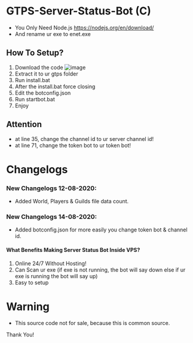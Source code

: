 # GTPS-Server-Status-Bot (C)
* You Only Need Node.js https://nodejs.org/en/download/
* And rename ur exe to enet.exe
## How To Setup?
 1. Download the code
 ![image](https://cdn.discordapp.com/attachments/703227581259841607/742316353616085062/Screenshot_2020-08-10-16-37-19-878_com.microsoft.rdc.android.png)
 2. Extract it to ur gtps folder
 2. Run install.bat
 3. After the install.bat force closing
 4. Edit the botconfig.json
 5. Run startbot.bat
 6. Enjoy
## Attention
 * at line 35, change the channel id to ur server channel id!
 * at line 71, change the token bot to ur token bot!
# Changelogs
 ### New Changelogs 12-08-2020: 
   * Added World, Players & Guilds file data count.
 ### New Changelogs 14-08-2020:
   * Added botconfig.json for more easily you change token bot & channel id.
#### What Benefits Making Server Status Bot Inside VPS?
 1. Online 24/7 Without Hosting!
 2. Can Scan ur exe (if exe is not running, the bot will say down else if ur exe is running the bot will say up)
 3. Easy to setup

# Warning
* This source code not for sale, because this is common source.

Thank You!
